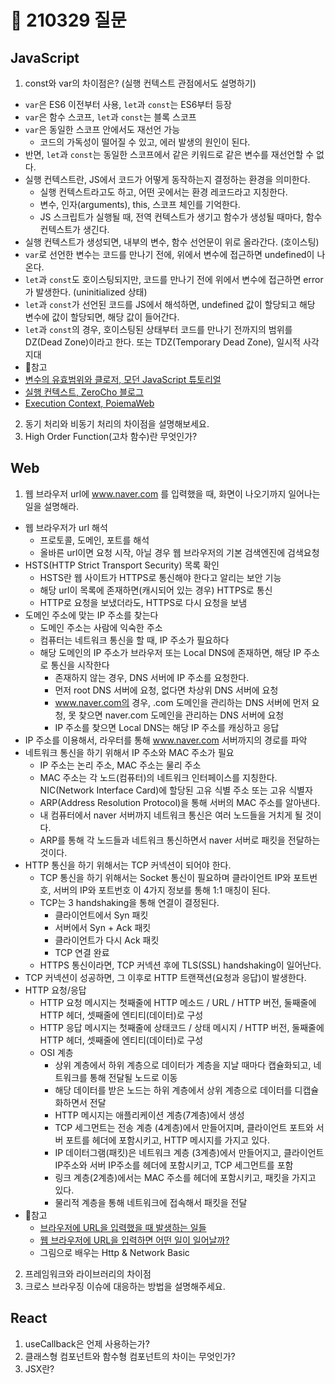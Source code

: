 # 📆 210329 질문

## JavaScript
1. const와 var의 차이점은? (실행 컨텍스트 관점에서도 설명하기)
  - `var`은 ES6 이전부터 사용, `let`과 `const`는 ES6부터 등장
  - `var`은 함수 스코프, `let`과 `const`는 블록 스코프
  - `var`은 동일한 스코프 안에서도 재선언 가능
    - 코드의 가독성이 떨어질 수 있고, 에러 발생의 원인이 된다.
  - 반면, `let`과 `const`는 동일한 스코프에서 같은 키워드로 같은 변수를 재선언할 수 없다.
  - 실행 컨텍스트란, JS에서 코드가 어떻게 동작하는지 결정하는 환경을 의미한다.
    - 실행 컨텍스트라고도 하고, 어떤 곳에서는 환경 레코드라고 지칭한다.
    - 변수, 인자(arguments), this, 스코프 체인를 기억한다.
    - JS 스크립트가 실행될 때, 전역 컨텍스트가 생기고 함수가 생성될 때마다, 함수 컨텍스트가 생긴다.
  - 실행 컨텍스트가 생성되면, 내부의 변수, 함수 선언문이 위로 올라간다. (호이스팅)
  - `var`로 선언한 변수는 코드를 만나기 전에, 위에서 변수에 접근하면 undefined이 나온다.
  - `let`과 `const`도 호이스팅되지만, 코드를 만나기 전에 위에서 변수에 접근하면 error가 발생한다. (uninitialized 상태) 
  - `let`과 `const`가 선언된 코드를 JS에서 해석하면, undefined 값이 할당되고 해당 변수에 값이 할당되면, 해당 값이 들어간다.
  - `let`과 `const`의 경우, 호이스팅된 상태부터 코드를 만나기 전까지의 범위를 DZ(Dead Zone)이라고 한다. 또는 TDZ(Temporary Dead Zone), 일시적 사각 지대
  - 📌참고
  - [변수의 유효범위와 클로저, 모던 JavaScript 튜토리얼](https://ko.javascript.info/closure)
  - [실행 컨텍스트, ZeroCho 블로그](https://www.zerocho.com/category/JavaScript/post/5741d96d094da4986bc950a0)
  - [Execution Context, PoiemaWeb](https://poiemaweb.com/js-execution-context)

2. 동기 처리와 비동기 처리의 차이점을 설명해보세요.
3. High Order Function(고차 함수)란 무엇인가?

## Web
1. 웹 브라우저 url에 www.naver.com 를 입력했을 때, 화면이 나오기까지 일어나는 일을 설명해라.
  - 웹 브라우저가 url 해석
    - 프로토콜, 도메인, 포트를 해석
    - 올바른 url이면 요청 시작, 아닐 경우 웹 브라우저의 기본 검색엔진에 검색요청
  - HSTS(HTTP Strict Transport Security) 목록 확인
    - HSTS란 웹 사이트가 HTTPS로 통신해야 한다고 알리는 보안 기능
    - 해당 url이 목록에 존재하면(캐시되어 있는 경우) HTTPS로 통신
    - HTTP로 요청을 보냈더라도, HTTPS로 다시 요청을 보냄
  - 도메인 주소에 맞는 IP 주소를 찾는다
    - 도메인 주소는 사람에 익숙한 주소
    - 컴퓨터는 네트워크 통신을 할 때, IP 주소가 필요하다
    - 해당 도메인의 IP 주소가 브라우저 또는 Local DNS에 존재하면, 해당 IP 주소로 통신을 시작한다
      - 존재하지 않는 경우, DNS 서버에 IP 주소를 요청한다.
      - 먼저 root DNS 서버에 요청, 없다면 차상위 DNS 서버에 요청
      - www.naver.com의 경우, .com 도메인을 관리하는 DNS 서버에 먼저 요청, 못 찾으면 naver.com 도메인을 관리하는 DNS 서버에 요청
      - IP 주소를 찾으면 Local DNS는 해당 IP 주소를 캐싱하고 응답
  - IP 주소를 이용해서, 라우터를 통해 www.naver.com 서버까지의 경로를 파악
  - 네트워크 통신을 하기 위해서 IP 주소와 MAC 주소가 필요
    - IP 주소는 논리 주소, MAC 주소는 물리 주소
    - MAC 주소는 각 노드(컴퓨터)의 네트워크 인터페이스를 지칭한다. NIC(Network Interface Card)에 할당된 고유 식별 주소 또는 고유 식별자
    - ARP(Address Resolution Protocol)을 통해 서버의 MAC 주소를 알아낸다.
    - 내 컴퓨터에서 naver 서버까지 네트워크 통신은 여러 노드들을 거치게 될 것이다.
    - ARP를 통해 각 노드들과 네트워크 통신하면서 naver 서버로 패킷을 전달하는 것이다.
  - HTTP 통신을 하기 위해서는 TCP 커넥션이 되어야 한다.
    - TCP 통신을 하기 위해서는 Socket 통신이 필요하며 클라이언트 IP와 포트번호, 서버의 IP와 포트번호 이 4가지 정보를 통해 1:1 매칭이 된다.
    - TCP는 3 handshaking을 통해 연결이 결정된다.
      - 클라이언트에서 Syn 패킷
      - 서버에서 Syn + Ack 패킷
      - 클라이언트가 다시 Ack 패킷
      - TCP 연결 완료
    - HTTPS 통신이라면, TCP 커넥션 후에 TLS(SSL) handshaking이 일어난다.   
  - TCP 커넥션이 성공하면, 그 이후로 HTTP 트랜잭션(요청과 응답)이 발생한다.
  - HTTP 요청/응답 
    - HTTP 요청 메시지는 첫째줄에 HTTP 메소드 / URL / HTTP 버전, 둘째줄에 HTTP 헤더, 셋째줄에 엔티티(데이터)로 구성 
    - HTTP 응답 메시지는 첫째줄에 상태코드 / 상태 메시지 / HTTP 버전, 둘째줄에 HTTP 헤더, 셋째줄에 엔티티(데이터)로 구성
    - OSI 계층
      - 상위 계층에서 하위 계층으로 데이터가 계층을 지날 때마다 캡슐화되고, 네트워크를 통해 전달될 노드로 이동
      - 해당 데이터를 받은 노드는 하위 계층에서 상위 계층으로 데이터를 디캡슐화하면서 전달
      - HTTP 메시지는 애플리케이션 계층(7계층)에서 생성
      - TCP 세그먼트는 전송 계층 (4계층)에서 만들어지며, 클라이언트 포트와 서버 포트를 헤더에 포함시키고, HTTP 메시지를 가지고 있다.
      - IP 데이터그램(패킷)은 네트워크 계층 (3계층)에서 만들어지고, 클라이언트 IP주소와 서버 IP주소를 헤더에 포함시키고, TCP 세그먼트를 포함
      - 링크 계층(2계층)에서는 MAC 주소를 헤더에 포함시키고, 패킷을 가지고 있다.
      - 물리적 계층을 통해 네트워크에 접속해서 패킷을 전달
  - 📌참고
    - [브라우저에 URL을 입력했을 때 발생하는 일들](https://deveric.tistory.com/97)
    - [웹 브라우저에 URL을 입력하면 어떤 일이 일어날까?](https://owlgwang.tistory.com/1)
    - 그림으로 배우는 Http & Network Basic
    
2. 프레임워크와 라이브러리의 차이점
3. 크로스 브라우징 이슈에 대응하는 방법을 설명해주세요.

## React
1. useCallback은 언제 사용하는가?
2. 클래스형 컴포넌트와 함수형 컴포넌트의 차이는 무엇인가?
3. JSX란?
